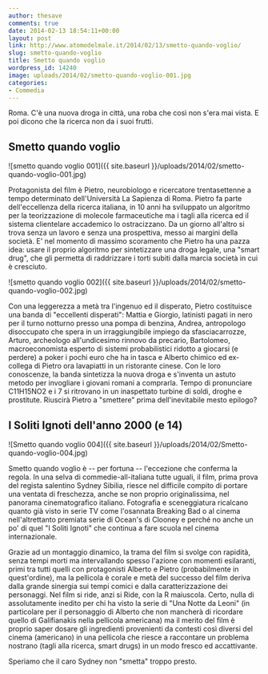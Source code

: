 ```yaml
---
author: thesave
comments: true
date: 2014-02-13 18:54:11+00:00
layout: post
link: http://www.atomodelmale.it/2014/02/13/smetto-quando-voglio/
slug: smetto-quando-voglio
title: Smetto quando voglio
wordpress_id: 14240
image: uploads/2014/02/smetto-quando-voglio-001.jpg
categories:
- Commedia
---
```


Roma. C'è una nuova droga in città, una roba che così non s'era mai vista. E poi dicono che la ricerca non da i suoi frutti.

## Smetto quando voglio

![smetto quando voglio 001]({{ site.baseurl }}/uploads/2014/02/smetto-quando-voglio-001.jpg)

Protagonista del film è Pietro, neurobiologo e ricercatore trentasettenne a tempo determinato dell'Università La Sapienza di Roma. Pietro fa parte dell'eccellenza della ricerca italiana, in 10 anni ha sviluppato un algoritmo per la teorizzazione di molecole farmaceutiche ma i tagli alla ricerca ed il sistema clientelare accademico lo ostracizzano. Da un giorno all'altro si trova senza un lavoro e senza una prospettiva, messo ai margini della società. E' nel momento di massimo scoramento che Pietro ha una pazza idea: usare il proprio algoritmo per sintetizzare una droga legale, una "smart drug", che gli permetta di raddrizzare i torti subiti dalla marcia società in cui è cresciuto.

![smetto quando voglio 002]({{ site.baseurl }}/uploads/2014/02/smetto-quando-voglio-002.jpg)

Con una leggerezza a metà tra l'ingenuo ed il disperato, Pietro costituisce una banda di "eccellenti disperati": Mattia e Giorgio, latinisti pagati in nero per il turno notturno presso una pompa di benzina, Andrea, antropologo disoccupato che spera in un irraggiungibile impiego da sfasciacarrozze, Arturo, archeologo all'undicesimo rinnovo da precario, Bartolomeo, macroeconomista esperto di sistemi probabilistici ridotto a giocarsi (e perdere) a poker i pochi euro che ha in tasca e Alberto chimico ed ex-collega di Pietro ora lavapiatti in un ristorante cinese. Con le loro conoscenze, la banda sintetizza la nuova droga e s'inventa un astuto metodo per invogliare i giovani romani a comprarla. Tempo di pronunciare C11H15NO2 e i 7 si ritrovano in un inaspettato turbine di soldi, droghe e prostitute. Riuscirà Pietro a "smettere" prima dell'inevitabile mesto epilogo?

## I Soliti Ignoti dell'anno 2000 (e 14)

![Smetto quando voglio 004]({{ site.baseurl }}/uploads/2014/02/Smetto-quando-voglio-004.jpg)

Smetto quando voglio è -- per fortuna -- l'eccezione che conferma la regola. In una selva di commedie-all-italiana tutte uguali, il film, prima prova del regista salentino Sydney Sibilia, riesce nel difficile compito di portare una ventata di freschezza, anche se non proprio originalissima, nel panorama cinematografico italiano. Fotografia e sceneggiatura ricalcano quanto già visto in serie TV come l'osannata Breaking Bad o al cinema nell'altrettanto premiata serie di Ocean's di Clooney e perché no anche un po' di quel "I Soliti Ignoti" che continua a fare scuola nel cinema internazionale.

Grazie ad un montaggio dinamico, la trama del film si svolge con rapidità, senza tempi morti ma intervallando spesso l'azione con momenti esilaranti, primi tra tutti quelli con protagonisti Alberto e Pietro (probabilmente in quest'ordine), ma la pellicola è corale e metà del successo del film deriva dalla grande sinergia sui tempi comici e dalla caratterizzazione dei personaggi. Nel film si ride, anzi si Ride, con la R maiuscola. Certo, nulla di assolutamente inedito per chi ha visto la serie di "Una Notte da Leoni" (in particolare per il personaggio di Alberto che non mancherà di ricordare quello di Galifianakis nella pellicola americana) ma il merito del film è proprio saper dosare gli ingredienti provenienti da contesti così diversi del cinema (americano) in una pellicola che riesce a raccontare un problema nostrano (tagli alla ricerca, smart drugs) in un modo fresco ed accattivante.

Speriamo che il caro Sydney non "smetta" troppo presto.
